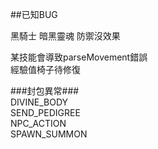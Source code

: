 ##已知BUG   

黑騎士 暗黑靈魂 防禦沒效果

某技能會導致parseMovement錯誤  
經驗值椅子待修復  

###封包異常###   
DIVINE_BODY   
SEND_PEDIGREE   
NPC_ACTION   
SPAWN_SUMMON   

